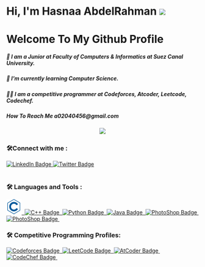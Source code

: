 ###
<div>
<h1>
  Hi, I'm Hasnaa AbdelRahman
  <img src="https://media.giphy.com/media/hvRJCLFzcasrR4ia7z/giphy.gif" width="30px"/>
</h1>
</div>
<div>
<h1>
  Welcome To My Github Profile
</h1>
</div>
  <div>
  <h5>🔭 I am a Junior at Faculty of Computers & Informatics at Suez Canal University.</h5>
<h5>🌱 I’m currently learning Computer Science.</h5>
<h5>👨‍💻 I am a competitive programmer at Codeforces, Atcoder, Leetcode, Codechef.</h5>
  </div>

  <div>
<h5>How To Reach Me <link>a02040456@gmail.com</link> </h5>
  </div>
<div id="header" align="center">
  <img src="https://media.giphy.com/media/M9gbBd9nbDrOTu1Mqx/giphy.gif" width="100"/>
</div>

### :hammer_and_wrench:Connect with me :

<div id="badges">
  <a href="https://www.linkedin.com/in/hasnaa-abdelrahman-567454216/">
    <img src="https://img.shields.io/badge/LinkedIn-blue?style=for-the-badge&logo=linkedin&logoColor=white" alt="LinkedIn Badge"/>
  </a>
  
  <a href="https://twitter.com/Hasnaa90853053">
    <img src="https://img.shields.io/badge/Twitter-blue?style=for-the-badge&logo=twitter&logoColor=white" alt="Twitter Badge"/>
  </a>
</div>
<div id="badges">

  <img src="https://komarev.com/ghpvc/?username=HAsNaaAbdelRahman&style=flat-square&color=blue" alt=""/>
</div>

### :hammer_and_wrench: Languages and Tools :

<div>
    <a href="https://www.cprogramming.com/">
  <img src="https://github.com/devicons/devicon/blob/master/icons/c/c-line.svg"  alt="C Badge" width="40" height="40"/>&nbsp;
  </a>

  <a href="https://devdocs.io/cpp/">
  <img src="https://encrypted-tbn0.gstatic.com/images?q=tbn:ANd9GcRzmXwuEtnFt4iszh-tS7lGSjg2A7-i61MMYrlIMsk&s" alt="C++ Badge" width="40" height="40"/>&nbsp;
  </a>
   <a href="https://www.python.org/">
  <img src="https://cdn-icons-png.flaticon.com/512/5968/5968350.png" alt="Python Badge" width="40" height="40"/>&nbsp;
  </a>
   <a href="https://www.java.com/en/">
  <img src="https://cdn-icons-png.flaticon.com/512/5968/5968282.png" alt="Java Badge" width="40" height="40"/>&nbsp;
  </a>
   </a>
   <a href="https://www.adobe.com/products/photoshop.html?promoid=RBS7NL7F&mv=other">
  <img src="https://upload.wikimedia.org/wikipedia/commons/thumb/a/af/Adobe_Photoshop_CC_icon.svg/2101px-Adobe_Photoshop_CC_icon.svg.png" alt="PhotoShop Badge" width="40" height="40"/>&nbsp;
  </a>
    <a href="https://www.adobe.com/products/Illustrator.html?promoid=RBS7NL7F&mv=other">
  <img src="https://upload.wikimedia.org/wikipedia/commons/thumb/f/fb/Adobe_Illustrator_CC_icon.svg/1051px-Adobe_Illustrator_CC_icon.svg.png" alt="PhotoShop Badge" width="40" height="40"/>&nbsp;
  </a>
</div>

### :hammer_and_wrench:  Competitive Programming Profiles:

<div id="badges">
  <a href="https://codeforces.com/profile/...HAsNaa....">
    <img src="https://cdn.iconscout.com/icon/free/png-256/code-forces-3628695-3029920.png" alt="Codeforces Badge" width="40" height="40"/>&nbsp;
  </a>
    <a href="https://leetcode.com/HAsNaa-/">
    <img src="https://upload.wikimedia.org/wikipedia/commons/8/8e/LeetCode_Logo_1.png" alt="LeetCode Badge" width="40" height="40"/>&nbsp;
      
  </a>
      <a href="https://atcoder.jp/users/HAsNaa_">
    <img src="https://img.atcoder.jp/assets/atcoder.png" alt="AtCoder Badge" width="40" height="40"/>&nbsp;
      
  </a>
   </a>
      <a href="https://www.codechef.com/users/hasnaa123">
    <img src="https://cdn.dribbble.com/users/70628/screenshots/1743345/media/8cc57f8ba9c4c884ec562d163cd506cc.png" alt="CodeChef Badge" width="40" height="40"/>&nbsp;
      
  </a>
</div>

<!--
**HAsNaaAbdelRahman/HAsNaaAbdelRahman** is a ✨ _special_ ✨ repository because its `README.md` (this file) appears on your GitHub profile.

Here are some ideas to get you started:


- 👯 I’m looking to collaborate on ...
- 🤔 I’m looking for help with ...
- 💬 Ask me about ...
- 📫 How to reach me: ...
- 😄 Pronouns: ...
- ⚡ Fun fact: ...
- 🔭 I’m currently Studying on Faculty of Computers & Informatics at Suez Canal University.
- 🌱 I’m currently learning algorithms
-->


